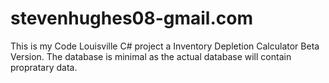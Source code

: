# stevenhughes08-gmail.com
This is my Code Louisville C# project a Inventory Depletion Calculator Beta Version. The database is minimal as the actual database will contain propratary data. 
